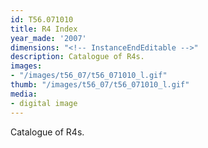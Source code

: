 ```yaml
---
id: T56.071010
title: R4 Index
year_made: '2007'
dimensions: "<!-- InstanceEndEditable -->"
description: Catalogue of R4s.
images:
- "/images/t56_07/t56_071010_l.gif"
thumb: "/images/t56_07/t56_071010_l.gif"
media:
- digital image
---
```


Catalogue of R4s.
